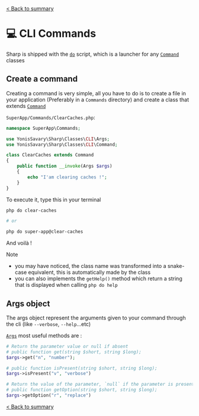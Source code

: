 [< Back to summary](../README.md)

# 💻 CLI Commands

Sharp is shipped with the [`do`](../../Core/Server/do) script,
which is a launcher for any [`Command`](../../Classes/CLI/Command.php) classes

## Create a command

Creating a command is very simple, all you have to do is to create a file in your application (Preferably in a `Commands` directory) and create a class that extends [`Command`](../../Classes/CLI/Command.php)

`SuperApp/Commands/ClearCaches.php`:
```php
namespace SuperApp\Commands;

use YonisSavary\Sharp\Classes\CLI\Args;
use YonisSavary\Sharp\Classes\CLI\Command;

class ClearCaches extends Command
{
    public function __invoke(Args $args)
    {
        echo "I'am clearing caches !";
    }
}
```

To execute it, type this in your terminal
```bash
php do clear-caches

# or

php do super-app@clear-caches
```
And voilà !

> [!NOTE]
> - you may have noticed, the class name was transformed into a snake-case equivalent, this is automatically made by the class
> - you can also implements the `getHelp()` method which return a string that is displayed when calling `php do help`

## Args object

The args object represent the arguments given to your command through the cli (like `--verbose`, `--help`...etc)

[`Args`](../../Classes/CLI/Args.php) most useful methods are :
```php
# Return the parameter value or null if absent
# public function get(string $short, string $long);
$args->get("n", "number");

# public function isPresent(string $short, string $long);
$args->isPresent("v", "verbose")

# Return the value of the parameter, `null` if the parameter is present but has no value, `false` is the parameter is not present
# public function getOption(string $short, string $long);
$args->getOption("r", "replace")
```

[< Back to summary](../README.md)